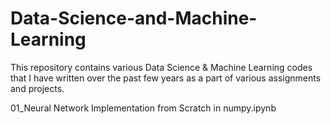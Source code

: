 # Data-Science-and-Machine-Learning

This repository contains various Data Science & Machine Learning codes that I have written over the past few years as a part of various assignments and projects.

01_Neural Network Implementation from Scratch in numpy.ipynb
